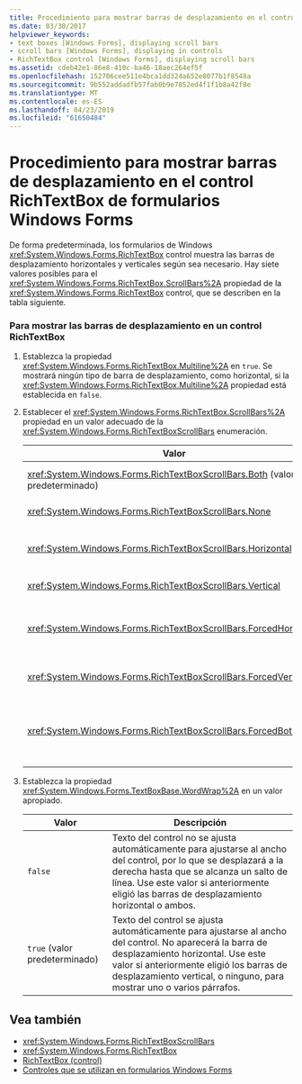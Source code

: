 ```yaml
---
title: Procedimiento para mostrar barras de desplazamiento en el control RichTextBox de formularios Windows Forms
ms.date: 03/30/2017
helpviewer_keywords:
- text boxes [Windows Forms], displaying scroll bars
- scroll bars [Windows Forms], displaying in controls
- RichTextBox control [Windows Forms], displaying scroll bars
ms.assetid: cdeb42e1-86e8-410c-ba46-18aec264ef5f
ms.openlocfilehash: 152706cee511e4bca1dd324a652e8077b1f8548a
ms.sourcegitcommit: 9b552addadfb57fab0b9e7852ed4f1f1b8a42f8e
ms.translationtype: MT
ms.contentlocale: es-ES
ms.lasthandoff: 04/23/2019
ms.locfileid: "61650484"
---
```

# <a name="how-to-display-scroll-bars-in-the-windows-forms-richtextbox-control"></a>Procedimiento para mostrar barras de desplazamiento en el control RichTextBox de formularios Windows Forms
De forma predeterminada, los formularios de Windows <xref:System.Windows.Forms.RichTextBox> control muestra las barras de desplazamiento horizontales y verticales según sea necesario. Hay siete valores posibles para el <xref:System.Windows.Forms.RichTextBox.ScrollBars%2A> propiedad de la <xref:System.Windows.Forms.RichTextBox> control, que se describen en la tabla siguiente.  
  
### <a name="to-display-scroll-bars-in-a-richtextbox-control"></a>Para mostrar las barras de desplazamiento en un control RichTextBox  
  
1. Establezca la propiedad <xref:System.Windows.Forms.RichTextBox.Multiline%2A> en `true`. Se mostrará ningún tipo de barra de desplazamiento, como horizontal, si la <xref:System.Windows.Forms.RichTextBox.Multiline%2A> propiedad está establecida en `false`.  
  
2. Establecer el <xref:System.Windows.Forms.RichTextBox.ScrollBars%2A> propiedad en un valor adecuado de la <xref:System.Windows.Forms.RichTextBoxScrollBars> enumeración.  
  
    |Valor|Descripción|  
    |-----------|-----------------|  
    |<xref:System.Windows.Forms.RichTextBoxScrollBars.Both> (valor predeterminado)|Muestra las barras de desplazamiento horizontal o vertical, o ambos, solo cuando el texto supera el ancho o la longitud del control.|  
    |<xref:System.Windows.Forms.RichTextBoxScrollBars.None>|Nunca se muestra ningún tipo de barra de desplazamiento.|  
    |<xref:System.Windows.Forms.RichTextBoxScrollBars.Horizontal>|Muestra una barra solo cuando el texto supera el ancho del control de desplazamiento horizontal. (Para ello, el <xref:System.Windows.Forms.TextBoxBase.WordWrap%2A> propiedad debe establecerse en `false`.)|  
    |<xref:System.Windows.Forms.RichTextBoxScrollBars.Vertical>|Muestra una barra solo cuando el texto supera el alto del control de desplazamiento vertical.|  
    |<xref:System.Windows.Forms.RichTextBoxScrollBars.ForcedHorizontal>|Muestra cuándo la barra de desplazamiento horizontal del <xref:System.Windows.Forms.TextBoxBase.WordWrap%2A> propiedad está establecida en `false`. La barra de desplazamiento aparece atenuada cuando el texto no supera el ancho del control.|  
    |<xref:System.Windows.Forms.RichTextBoxScrollBars.ForcedVertical>|Muestra siempre una barra de desplazamiento vertical. La barra de desplazamiento aparece atenuada cuando el texto no supera la longitud del control.|  
    |<xref:System.Windows.Forms.RichTextBoxScrollBars.ForcedBoth>|Muestra siempre una barra de desplazamiento vertical. Muestra cuándo la barra de desplazamiento horizontal del <xref:System.Windows.Forms.TextBoxBase.WordWrap%2A> propiedad está establecida en `false`. Las barras de desplazamiento aparecen en gris cuando el texto no superar el ancho o la longitud del control.|  
  
3. Establezca la propiedad <xref:System.Windows.Forms.TextBoxBase.WordWrap%2A> en un valor apropiado.  
  
    |Valor|Descripción|  
    |-----------|-----------------|  
    |`false`|Texto del control no se ajusta automáticamente para ajustarse al ancho del control, por lo que se desplazará a la derecha hasta que se alcanza un salto de línea. Use este valor si anteriormente eligió las barras de desplazamiento horizontal o ambos.|  
    |`true` (valor predeterminado)|Texto del control se ajusta automáticamente para ajustarse al ancho del control. No aparecerá la barra de desplazamiento horizontal. Use este valor si anteriormente eligió los barras de desplazamiento vertical, o ninguno, para mostrar uno o varios párrafos.|  
  
## <a name="see-also"></a>Vea también

- <xref:System.Windows.Forms.RichTextBoxScrollBars>
- <xref:System.Windows.Forms.RichTextBox>
- [RichTextBox (control)](richtextbox-control-windows-forms.md)
- [Controles que se utilizan en formularios Windows Forms](controls-to-use-on-windows-forms.md)
